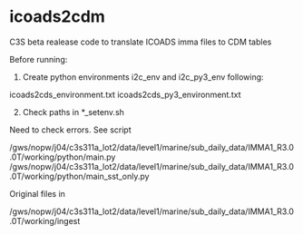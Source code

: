 # icoads2cdm
C3S beta realease code to translate ICOADS imma files to CDM tables

Before running:
  1) Create python environments i2c_env and i2c_py3_env following:

  icoads2cds_environment.txt
  icoads2cds_py3_environment.txt

  2) Check paths in *_setenv.sh


Need to check errors. See script 

/gws/nopw/j04/c3s311a_lot2/data/level1/marine/sub_daily_data/IMMA1_R3.0.0T/working/python/main.py
/gws/nopw/j04/c3s311a_lot2/data/level1/marine/sub_daily_data/IMMA1_R3.0.0T/working/python/main_sst_only.py

Original files in 

/gws/nopw/j04/c3s311a_lot2/data/level1/marine/sub_daily_data/IMMA1_R3.0.0T/working/ingest
